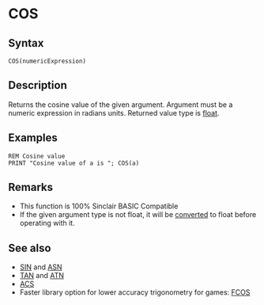 # COS

## Syntax

```
COS(numericExpression)
```
 

## Description

Returns the cosine value of the given argument.
Argument must be a numeric expression in radians units. Returned value type is [float](types.md#float).

## Examples

```
REM Cosine value
PRINT "Cosine value of a is "; COS(a)
```
 

## Remarks

*  This function is 100% Sinclair BASIC Compatible
*  If the given argument type is not float, it will be [converted](cast.md) to float before operating with it.

## See also

* [SIN](sin.md) and [ASN](asn.md)
* [TAN](tan.md) and [ATN](atn.md)
* [ACS](acs.md)
*  Faster library option for lower accuracy trigonometry for games: [FCOS](library/fsin.bas.md)

